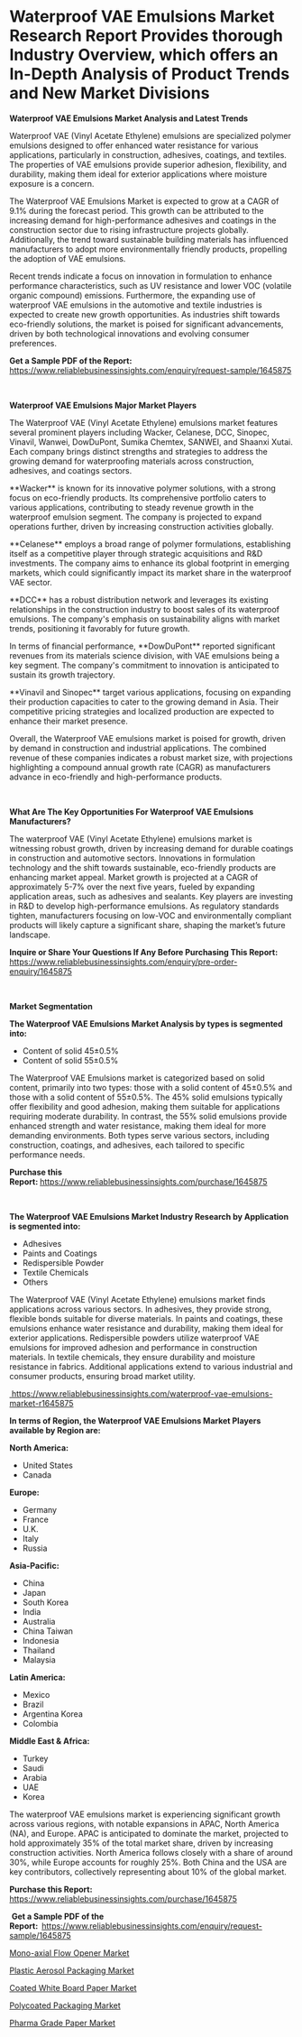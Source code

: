 <p><h1>Waterproof VAE Emulsions Market Research Report Provides thorough Industry Overview, which offers an In-Depth Analysis of Product Trends and New Market Divisions</h1></p><p><strong>Waterproof VAE Emulsions Market Analysis and Latest Trends</strong></p>
<p><p>Waterproof VAE (Vinyl Acetate Ethylene) emulsions are specialized polymer emulsions designed to offer enhanced water resistance for various applications, particularly in construction, adhesives, coatings, and textiles. The properties of VAE emulsions provide superior adhesion, flexibility, and durability, making them ideal for exterior applications where moisture exposure is a concern.</p><p>The Waterproof VAE Emulsions Market is expected to grow at a CAGR of 9.1% during the forecast period. This growth can be attributed to the increasing demand for high-performance adhesives and coatings in the construction sector due to rising infrastructure projects globally. Additionally, the trend toward sustainable building materials has influenced manufacturers to adopt more environmentally friendly products, propelling the adoption of VAE emulsions.</p><p>Recent trends indicate a focus on innovation in formulation to enhance performance characteristics, such as UV resistance and lower VOC (volatile organic compound) emissions. Furthermore, the expanding use of waterproof VAE emulsions in the automotive and textile industries is expected to create new growth opportunities. As industries shift towards eco-friendly solutions, the market is poised for significant advancements, driven by both technological innovations and evolving consumer preferences.</p></p>
<p><strong>Get a Sample PDF of the Report:&nbsp;</strong> <a href="https://www.reliablebusinessinsights.com/enquiry/request-sample/1645875?utm_campaign=1138&utm_medium=2&utm_source=Github&utm_content=ia&utm_term=29032025&utm_id=waterproof-vae-emulsions">https://www.reliablebusinessinsights.com/enquiry/request-sample/1645875</a></p>
<p>&nbsp;</p>
<p><strong>Waterproof VAE Emulsions Major Market Players</strong></p>
<p><p>The Waterproof VAE (Vinyl Acetate Ethylene) emulsions market features several prominent players including Wacker, Celanese, DCC, Sinopec, Vinavil, Wanwei, DowDuPont, Sumika Chemtex, SANWEI, and Shaanxi Xutai. Each company brings distinct strengths and strategies to address the growing demand for waterproofing materials across construction, adhesives, and coatings sectors.</p><p>**Wacker** is known for its innovative polymer solutions, with a strong focus on eco-friendly products. Its comprehensive portfolio caters to various applications, contributing to steady revenue growth in the waterproof emulsion segment. The company is projected to expand operations further, driven by increasing construction activities globally.</p><p>**Celanese** employs a broad range of polymer formulations, establishing itself as a competitive player through strategic acquisitions and R&D investments. The company aims to enhance its global footprint in emerging markets, which could significantly impact its market share in the waterproof VAE sector.</p><p>**DCC** has a robust distribution network and leverages its existing relationships in the construction industry to boost sales of its waterproof emulsions. The company's emphasis on sustainability aligns with market trends, positioning it favorably for future growth.</p><p>In terms of financial performance, **DowDuPont** reported significant revenues from its materials science division, with VAE emulsions being a key segment. The company's commitment to innovation is anticipated to sustain its growth trajectory.</p><p>**Vinavil and Sinopec** target various applications, focusing on expanding their production capacities to cater to the growing demand in Asia. Their competitive pricing strategies and localized production are expected to enhance their market presence.</p><p>Overall, the Waterproof VAE emulsions market is poised for growth, driven by demand in construction and industrial applications. The combined revenue of these companies indicates a robust market size, with projections highlighting a compound annual growth rate (CAGR) as manufacturers advance in eco-friendly and high-performance products.</p></p>
<p>&nbsp;</p>
<p><strong>What Are The Key Opportunities For Waterproof VAE Emulsions Manufacturers?</strong></p>
<p><p>The waterproof VAE (Vinyl Acetate Ethylene) emulsions market is witnessing robust growth, driven by increasing demand for durable coatings in construction and automotive sectors. Innovations in formulation technology and the shift towards sustainable, eco-friendly products are enhancing market appeal. Market growth is projected at a CAGR of approximately 5-7% over the next five years, fueled by expanding application areas, such as adhesives and sealants. Key players are investing in R&D to develop high-performance emulsions. As regulatory standards tighten, manufacturers focusing on low-VOC and environmentally compliant products will likely capture a significant share, shaping the market’s future landscape.</p></p>
<p><strong>Inquire or Share Your Questions If Any Before Purchasing This Report:</strong> <a href="https://www.reliablebusinessinsights.com/enquiry/pre-order-enquiry/1645875?utm_campaign=1138&utm_medium=2&utm_source=Github&utm_content=ia&utm_term=29032025&utm_id=waterproof-vae-emulsions">https://www.reliablebusinessinsights.com/enquiry/pre-order-enquiry/1645875</a></p>
<p>&nbsp;</p>
<p><strong>Market Segmentation</strong></p>
<p><strong>The Waterproof VAE Emulsions Market Analysis by types is segmented into:</strong></p>
<p><ul><li>Content of solid 45±0.5%</li><li>Content of solid 55±0.5%</li></ul></p>
<p><p>The Waterproof VAE Emulsions market is categorized based on solid content, primarily into two types: those with a solid content of 45±0.5% and those with a solid content of 55±0.5%. The 45% solid emulsions typically offer flexibility and good adhesion, making them suitable for applications requiring moderate durability. In contrast, the 55% solid emulsions provide enhanced strength and water resistance, making them ideal for more demanding environments. Both types serve various sectors, including construction, coatings, and adhesives, each tailored to specific performance needs.</p></p>
<p><strong>Purchase this Report:&nbsp;</strong><a href="https://www.reliablebusinessinsights.com/purchase/1645875?utm_campaign=1138&utm_medium=2&utm_source=Github&utm_content=ia&utm_term=29032025&utm_id=waterproof-vae-emulsions">https://www.reliablebusinessinsights.com/purchase/1645875</a></p>
<p>&nbsp;</p>
<p><strong>The Waterproof VAE Emulsions Market Industry Research by Application is segmented into:</strong></p>
<p><ul><li>Adhesives</li><li>Paints and Coatings</li><li>Redispersible Powder</li><li>Textile Chemicals</li><li>Others</li></ul></p>
<p><p>The Waterproof VAE (Vinyl Acetate Ethylene) emulsions market finds applications across various sectors. In adhesives, they provide strong, flexible bonds suitable for diverse materials. In paints and coatings, these emulsions enhance water resistance and durability, making them ideal for exterior applications. Redispersible powders utilize waterproof VAE emulsions for improved adhesion and performance in construction materials. In textile chemicals, they ensure durability and moisture resistance in fabrics. Additional applications extend to various industrial and consumer products, ensuring broad market utility.</p></p>
<p><a href="https://www.reliablebusinessinsights.com/waterproof-vae-emulsions-market-r1645875?utm_campaign=1138&utm_medium=2&utm_source=Github&utm_content=ia&utm_term=29032025&utm_id=waterproof-vae-emulsions">&nbsp;https://www.reliablebusinessinsights.com/waterproof-vae-emulsions-market-r1645875</a></p>
<p><strong>In terms of Region, the Waterproof VAE Emulsions Market Players available by Region are:</strong></p>
<p>
    <p> <strong> North America: </strong>
        <ul>
            <li>United States</li>
            <li>Canada</li>
        </ul>
        </p> 
    <p> <strong> Europe: </strong>
        <ul>
            <li>Germany</li>
            <li>France</li>
            <li>U.K.</li>
            <li>Italy</li>
            <li>Russia</li>
        </ul>
        </p> 
    <p> <strong> Asia-Pacific: </strong>
        <ul>
            <li>China</li>
            <li>Japan</li>
            <li>South Korea</li>
            <li>India</li>
            <li>Australia</li>
            <li>China Taiwan</li>
            <li>Indonesia</li>
            <li>Thailand</li>
            <li>Malaysia</li>
        </ul>
        </p> 
    <p> <strong> Latin America: </strong>
        <ul>
            <li>Mexico</li>
            <li>Brazil</li>
            <li>Argentina Korea</li>
            <li>Colombia</li>
        </ul>
        </p> 
    <p> <strong> Middle East & Africa: </strong>
        <ul>
            <li>Turkey</li>
            <li>Saudi</li>
            <li>Arabia</li>
            <li>UAE</li>
            <li>Korea</li>
        </ul>
    </p>
    </p>
<p><p>The waterproof VAE emulsions market is experiencing significant growth across various regions, with notable expansions in APAC, North America (NA), and Europe. APAC is anticipated to dominate the market, projected to hold approximately 35% of the total market share, driven by increasing construction activities. North America follows closely with a share of around 30%, while Europe accounts for roughly 25%. Both China and the USA are key contributors, collectively representing about 10% of the global market.</p></p>
<p><strong>Purchase this Report: </strong><a href="https://www.reliablebusinessinsights.com/purchase/1645875?utm_campaign=1138&utm_medium=2&utm_source=Github&utm_content=ia&utm_term=29032025&utm_id=waterproof-vae-emulsions">https://www.reliablebusinessinsights.com/purchase/1645875</a></p>
<p>&nbsp;<strong>Get a Sample PDF of the Report:&nbsp;&nbsp;</strong><a href="https://www.reliablebusinessinsights.com/enquiry/request-sample/1645875?utm_campaign=1138&utm_medium=2&utm_source=Github&utm_content=ia&utm_term=29032025&utm_id=waterproof-vae-emulsions">https://www.reliablebusinessinsights.com/enquiry/request-sample/1645875</a></p>
<p><strong></strong></p>
<p><p><a href="https://github.com/totrisammir/Market-Research-Report-List-1/blob/main/mono-axial-flow-opener-market.md?utm_campaign=1138&utm_medium=2&utm_source=Github&utm_content=ia&utm_term=29032025&utm_id=waterproof-vae-emulsions">Mono-axial Flow Opener Market</a></p><p><a href="https://github.com/syskamazucqa/Market-Research-Report-List-1/blob/main/plastic-aerosol-packaging-market.md?utm_campaign=1138&utm_medium=2&utm_source=Github&utm_content=ia&utm_term=29032025&utm_id=waterproof-vae-emulsions">Plastic Aerosol Packaging Market</a></p><p><a href="https://github.com/guyerkanakwu/Market-Research-Report-List-1/blob/main/coated-white-board-paper-market.md?utm_campaign=1138&utm_medium=2&utm_source=Github&utm_content=ia&utm_term=29032025&utm_id=waterproof-vae-emulsions">Coated White Board Paper Market</a></p><p><a href="https://github.com/tandepinho3p/Market-Research-Report-List-1/blob/main/polycoated-packaging-market.md?utm_campaign=1138&utm_medium=2&utm_source=Github&utm_content=ia&utm_term=29032025&utm_id=waterproof-vae-emulsions">Polycoated Packaging Market</a></p><p><a href="https://github.com/bhuraoutenc8/Market-Research-Report-List-1/blob/main/pharma-grade-paper-market.md?utm_campaign=1138&utm_medium=2&utm_source=Github&utm_content=ia&utm_term=29032025&utm_id=waterproof-vae-emulsions">Pharma Grade Paper Market</a></p></p>